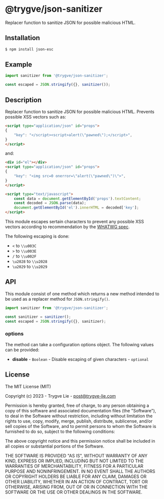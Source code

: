 # @trygve/json-sanitizer

Replacer function to sanitize JSON for possible malicious HTML. 

## Installation

```bash
$ npm install json-esc
```

## Example

```js
import sanitizer from '@trygve/json-sanitizer';

const escaped = JSON.stringify({}, sanitizer());
```

## Description

Replacer function to sanitize JSON for possible malicious HTML. Prevents possible XSS vectors such as:

```html
<script type="application/json" id="props">
{ 
    "key": "</script><script>alert(\"pawned\");</script>",
}
</script>
```

and:

```html
<div id="el"></div>
<script type="application/json" id="props">
{ 
    "key": "<img src=0 onerror=\"alert(\"pawned\")\">",
}
</script>

<script type="text/javascript">
    const data = document.getElementById('props').textContent;
    const decoded = JSON.parse(data);
    document.getElementById('el').innerHTML = decoded['key'];
</script>
```

This module escapes sertain characters to prevent any possible XSS vectors according to recommendation by the [WHATWG spec](https://html.spec.whatwg.org/multipage/scripting.html#restrictions-for-contents-of-script-elements).

The following escaping is done:

 * `<` to `\\u003C`
 * `>` to `\\u003E`
 * `/` to `\\u002F`
 * `\u2028` to `\\u2028`
 * `\u2029` to `\\u2029`

## API

This module consist of one method which returns a new method intended to be used as a replacer method for `JSON.stringify()`.

```js
import sanitizer from '@trygve/json-sanitizer';

const sanitizer = sanitizer();
const escaped = JSON.stringify({}, sanitizer);
```

### options

The method can take a configuration options object. The following values can be provided:

 * **disable** - `Boolean` - Disable escaping of given characters - `optional`


## License

The MIT License (MIT)

Copyright (c) 2023 - Trygve Lie - post@trygve-lie.com

Permission is hereby granted, free of charge, to any person obtaining a copy
of this software and associated documentation files (the "Software"), to deal
in the Software without restriction, including without limitation the rights
to use, copy, modify, merge, publish, distribute, sublicense, and/or sell
copies of the Software, and to permit persons to whom the Software is
furnished to do so, subject to the following conditions:

The above copyright notice and this permission notice shall be included in
all copies or substantial portions of the Software.

THE SOFTWARE IS PROVIDED "AS IS", WITHOUT WARRANTY OF ANY KIND, EXPRESS OR
IMPLIED, INCLUDING BUT NOT LIMITED TO THE WARRANTIES OF MERCHANTABILITY,
FITNESS FOR A PARTICULAR PURPOSE AND NONINFRINGEMENT. IN NO EVENT SHALL THE
AUTHORS OR COPYRIGHT HOLDERS BE LIABLE FOR ANY CLAIM, DAMAGES OR OTHER
LIABILITY, WHETHER IN AN ACTION OF CONTRACT, TORT OR OTHERWISE, ARISING FROM,
OUT OF OR IN CONNECTION WITH THE SOFTWARE OR THE USE OR OTHER DEALINGS IN
THE SOFTWARE.